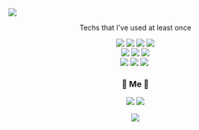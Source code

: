 <img src="https://capsule-render.vercel.app/api?type=waving&color=auto&height=300&section=header&text=Hyeri%20Jang&fontSize=90" />

<p align="center"> Techs that I've used at least once </p>

<p align="center">
  <img src="https://img.shields.io/badge/Java-007396?style=flat-square&logo=Java&logoColor=white"/>
  <img src="https://img.shields.io/badge/Python-3766AB?style=flat-square&logo=Python&logoColor=white"/>
  <img src="https://img.shields.io/badge/C++-00599C?style=flat-square&logo=C%2B%2B&logoColor=white"/>
  <img src="https://img.shields.io/badge/C-A8B9CC?style=flat-square&logo=C&logoColor=white"/>
  <br>
  <img src="https://img.shields.io/badge/SpringBoot-6DB33F?style=flat-square&logo=Spring&logoColor=white"/></a>
  <img src="https://img.shields.io/badge/Mysql-E6B91E?style=flat-square&logo=MySql&logoColor=white"/></a>
  <img src="https://img.shields.io/badge/aws-333664?style=flat-square&logo=amazon-aws&logoColor=white"/></a>
  <br>
  <img src ="https://img.shields.io/badge/HTML5-E34F26?style=flat-square&logo=html5&logoColor=white"/>
  <img src="https://img.shields.io/badge/Javascript-ffb13b?style=flat-square&logo=javascript&logoColor=white"/>
  <img src="https://img.shields.io/badge/css-1572B6?style=flat-square&logo=css3&logoColor=white"/></a>&nbsp 
</p>



<h3 align="center"> 🔔 Me 🔔 </h3>

<p align="center">
  <a href="https://dev-jhl.tistory.com"><img src="https://img.shields.io/badge/Tech%20Blog-FFA500?style=flat-square&logo=Telegraph&logoColor=white&link=https://dev-jhl.tistory.com/"/></a>
  <a href="mailto:hyerijang0822@gmail.com"><img src="https://img.shields.io/badge/Gmail-d14836?style=flat-square&logo=Gmail&logoColor=white&link=hyerijang0822@gmail.com"/></a>
</p>

<p align="center">
<a href="https://github.com/anuraghazra/github-readme-stats">
  <img align="center" src="https://github-readme-stats.vercel.app/api?username=hyerijang" />
</a>
</p>
